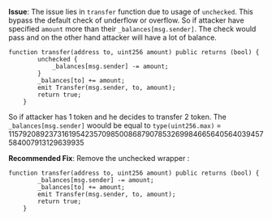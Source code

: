 **Issue**:
The issue lies in `transfer` function due to usage of `unchecked`. This bypass the default check of underflow or overflow. So if attacker have specified `amount` more than their `_balances[msg.sender]`. The check would pass and on the other hand attacker will have a lot of balance.  

```solidity
function transfer(address to, uint256 amount) public returns (bool) {
        unchecked {
            _balances[msg.sender] -= amount;
        }
        _balances[to] += amount;
        emit Transfer(msg.sender, to, amount);
        return true;
    }
```

So if attacker has 1 token and he decides to transfer 2 token. The `_balances[msg.sender]` woould be equal to `type(uint256.max)` = 115792089237316195423570985008687907853269984665640564039457584007913129639935

**Recommended Fix**: 
Remove the unchecked wrapper : 
```solidity
function transfer(address to, uint256 amount) public returns (bool) {
        _balances[msg.sender] -= amount;
        _balances[to] += amount;
        emit Transfer(msg.sender, to, amount);
        return true;
    }
```